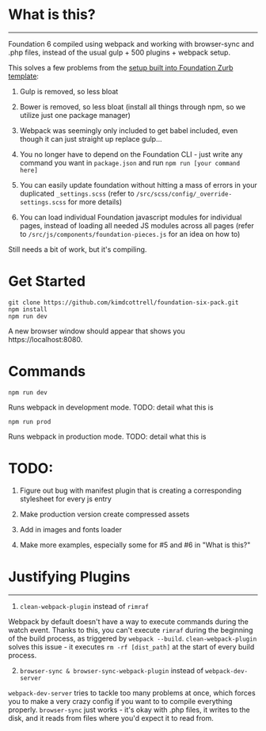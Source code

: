 # What is this?
------

Foundation 6 compiled using webpack and working with browser-sync and .php files, instead of the usual gulp + 500 plugins + webpack setup.

This solves a few problems from the [setup built into Foundation Zurb template](https://github.com/zurb/foundation-zurb-template):

1. Gulp is removed, so less bloat

2. Bower is removed, so less bloat (install all things through npm, so we utilize just one package manager)

3. Webpack was seemingly only included to get babel included, even though it can just straight up replace gulp...

4. You no longer have to depend on the Foundation CLI - just write any command you want in `package.json` and run `npm run [your command here]`

5. You can easily update foundation without hitting a mass of errors in your duplicated `_settings.scss` (refer to `/src/scss/config/_override-settings.scss` for more details)

6. You can load individual Foundation javascript modules for individual pages, instead of loading all needed JS modules across all pages (refer to `/src/js/components/foundation-pieces.js` for an idea on how to)

Still needs a bit of work, but it's compiling.

# Get Started

```
git clone https://github.com/kimdcottrell/foundation-six-pack.git
npm install
npm run dev
```

A new browser window should appear that shows you https://localhost:8080.

# Commands

`npm run dev`

Runs webpack in development mode. TODO: detail what this is

`npm run prod`

Runs webpack in production mode. TODO: detail what this is

# TODO:

1. Figure out bug with manifest plugin that is creating a corresponding stylesheet for every js entry

2. Make production version create compressed assets

3. Add in images and fonts loader

4. Make more examples, especially some for \#5 and \#6 in "What is this?"

# Justifying Plugins
------

1. `clean-webpack-plugin` instead of `rimraf`

Webpack by default doesn't have a way to execute commands during the watch event. Thanks to this, you can't execute `rimraf` during the beginning of the build process, as triggered by `webpack --build`. `clean-webpack-plugin` solves this issue - it executes `rm -rf [dist_path]` at the start of every build process.

2. `browser-sync & browser-sync-webpack-plugin` instead of `webpack-dev-server`

`webpack-dev-server` tries to tackle too many problems at once, which forces you to make a very crazy config if you want to to compile everything properly. `browser-sync` just works - it's okay with .php files, it writes to the disk, and it reads from files where you'd expect it to read from.
